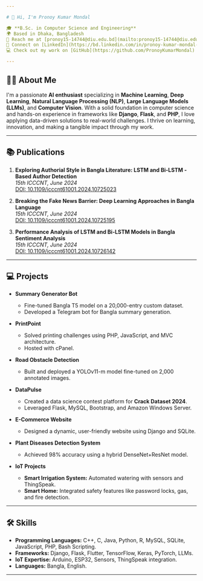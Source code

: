 ```yaml
---

# 👋 Hi, I'm Pronoy Kumar Mondal

🎓 **B.Sc. in Computer Science and Engineering**  
🌍 Based in Dhaka, Bangladesh  
📧 Reach me at [pronoy15-14744@diu.edu.bd](mailto:pronoy15-14744@diu.edu.bd)  
🔗 Connect on [LinkedIn](https://bd.linkedin.com/in/pronoy-kumar-mondal-ba9295267)  
💻 Check out my work on [GitHub](https://github.com/PronoyKumarMondal)

---
```


## 🧑‍💻 About Me
I'm a passionate **AI enthusiast** specializing in **Machine Learning**, **Deep Learning**, **Natural Language Processing (NLP)**, **Large Language Models (LLMs)**, and **Computer Vision**. With a solid foundation in computer science and hands-on experience in frameworks like **Django**, **Flask**, and **PHP**, I love applying data-driven solutions to real-world challenges. I thrive on learning, innovation, and making a tangible impact through my work.

---

## 📚 Publications
1. **Exploring Authorial Style in Bangla Literature: LSTM and Bi-LSTM -Based Author Detection**  
   *15th ICCCNT, June 2024*  
   [DOI: 10.1109/icccnt61001.2024.10725023](https://doi.org/10.1109/icccnt61001.2024.10725023)

2. **Breaking the Fake News Barrier: Deep Learning Approaches in Bangla Language**  
   *15th ICCCNT, June 2024*  
   [DOI: 10.1109/icccnt61001.2024.10725195](https://doi.org/10.1109/icccnt61001.2024.10725195)

3. **Performance Analysis of LSTM and Bi-LSTM Models in Bangla Sentiment Analysis**  
   *15th ICCCNT, June 2024*  
   [DOI: 10.1109/icccnt61001.2024.10726142](https://doi.org/10.1109/icccnt61001.2024.10726142)

---

## 💻 Projects
- **Summary Generator Bot**  
   - Fine-tuned Bangla T5 model on a 20,000-entry custom dataset.  
   - Developed a Telegram bot for Bangla summary generation.  

- **PrintPoint**  
   - Solved printing challenges using PHP, JavaScript, and MVC architecture.  
   - Hosted with cPanel.  

- **Road Obstacle Detection**  
   - Built and deployed a YOLOv11-m model fine-tuned on 2,000 annotated images.  

- **DataPulse**  
   - Created a data science contest platform for **Crack Dataset 2024**.  
   - Leveraged Flask, MySQL, Bootstrap, and Amazon Windows Server.

- **E-Commerce Website**  
   - Designed a dynamic, user-friendly website using Django and SQLite.  

- **Plant Diseases Detection System**  
   - Achieved 98% accuracy using a hybrid DenseNet+ResNet model.  

- **IoT Projects**  
   - **Smart Irrigation System:** Automated watering with sensors and ThingSpeak.  
   - **Smart Home:** Integrated safety features like password locks, gas, and fire detection.

---

## 🛠️ Skills
- **Programming Languages:** C++, C, Java, Python, R, MySQL, SQLite, JavaScript, PHP, Bash Scripting.  
- **Frameworks:** Django, Flask, Flutter, TensorFlow, Keras, PyTorch, LLMs.  
- **IoT Expertise:** Arduino, ESP32, Sensors, ThingSpeak integration.  
- **Languages:** Bangla, English.

---

